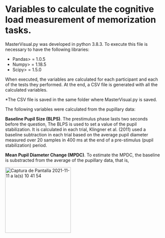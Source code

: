# Variables to calculate the cognitive load measurement of memorization tasks.

MasterVisual.py was developed in python 3.8.3. To execute this file is necessary to have the following libraries:

- Pandas> = 1.0.5
- Numpy> = 1.18.5
- Scipy> = 1.5.0 

When executed, the variables are calculated for each participant and each of the tests they performed. At the end, a CSV file is generated with all the calculated variables. 

*The CSV file is saved in the same folder where MasterVisual.py is saved.

The following variables were calculated from the pupillary data:

**Baseline Pupil Size (BLPS)**. The prestimulus phase lasts two seconds before the question,
The BLPS is used to set a value of the pupil stabilization. It is calculated in each trial, Klingner et al. (2011) used a baseline subtraction in each trial based on the average pupil diameter measured over 20 samples in 400 ms at the end of a pre-stimulus (pupil stabilization) period.

**Mean Pupil Diameter Change (MPDC)**. To estimate the MPDC, the baseline is substracted from the average of the  pupillary data, that is, 

<img width="211" alt="Captura de Pantalla 2021-11-11 a la(s) 10 41 54" src="https://user-images.githubusercontent.com/29002113/141335568-6a2babae-2bea-4b5d-98cc-73d41ecbf360.png">





